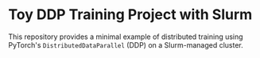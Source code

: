 # Toy DDP Training Project with Slurm

This repository provides a minimal example of distributed training using PyTorch's `DistributedDataParallel` (DDP) on a Slurm-managed cluster.
